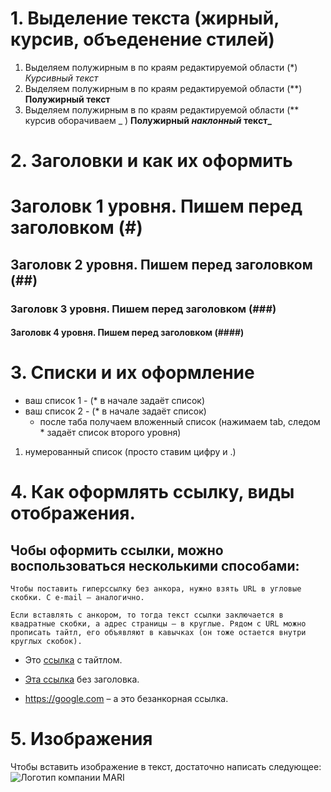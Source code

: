 # 1. Выделение текста (жирный, курсив, объеденение стилей)

1. Выделяем полужирным в по краям редактируемой области (*) *Курсивный текст*
2. Выделяем полужирным в по краям редактируемой области (**) **Полужирный текст**
3. Выделяем полужирным в по краям редактируемой области (** курсив оборачиваем _ ) **Полужирный _наклонный_ текст_**

# 2. Заголовки и как их оформить

# Заголовк 1 уровня. Пишем перед заголовком (#) 
## Заголовк 2 уровня. Пишем перед заголовком (##)
### Заголовк 3 уровня. Пишем перед заголовком (###)
#### Заголовк 4 уровня. Пишем перед заголовком (####)

# 3. Списки и их оформление

* ваш список 1 - (* в начале задаёт список)
* ваш список 2 - (* в начале задаёт список)
    * после таба получаем вложенный список (нажимаем tab, следом * задаёт список второго уровня)

1. нумерованный список (просто ставим цифру и .)

# 4. Как оформлять ссылку, виды отображения.

## Чобы оформить ссылки, можно воспользоваться несколькими способами:
    
    Чтобы поставить гиперссылку без анкора, нужно взять URL в угловые скобки. С e-mail – аналогично.
    
    Если вставлять с анкором, то тогда текст ссылки заключается в квадратные скобки, а адрес страницы – в круглые. Рядом с URL можно прописать тайтл, его объявляют в кавычках (он тоже остается внутри круглых скобок).

- Это [ссылка](https://google.com "Доп описание") с тайтлом.


- [Эта ссылка](https://google.com) без заголовка.


- <https://google.com> – а это безанкорная ссылка.

# 5. Изображения

Чтобы вставить изображение в текст, достаточно написать следующее:
![Логотип компании MARI](b1-logo.png)
